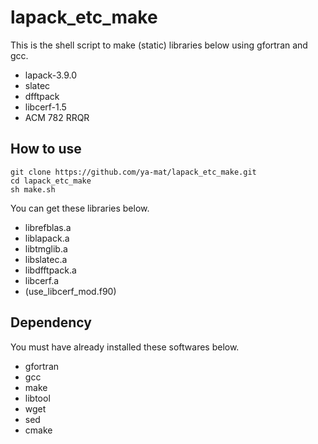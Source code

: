 # lapack_etc_make

This is the shell script to make (static) libraries below using gfortran and gcc.

- lapack-3.9.0
- slatec
- dfftpack
- libcerf-1.5
- ACM 782 RRQR

## How to use

```
git clone https://github.com/ya-mat/lapack_etc_make.git
cd lapack_etc_make
sh make.sh
```

You can get these libraries below.

- librefblas.a
- liblapack.a
- libtmglib.a
- libslatec.a
- libdfftpack.a
- libcerf.a
- (use_libcerf_mod.f90)

## Dependency

You must have already installed these softwares below.

- gfortran
- gcc
- make
- libtool
- wget
- sed
- cmake

